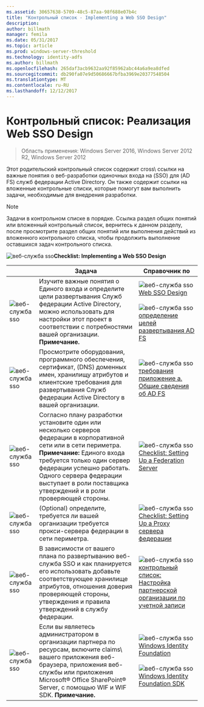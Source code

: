 ```yaml
---
ms.assetid: 30657638-5709-48c5-87aa-98f688e07b4c
title: "Контрольный список - Implementing a Web SSO Design"
description: 
author: billmath
manager: femila
ms.date: 05/31/2017
ms.topic: article
ms.prod: windows-server-threshold
ms.technology: identity-adfs
ms.author: billmath
ms.openlocfilehash: 265daf3acb9632aa92f85962abc44a6a9ea8dfed
ms.sourcegitcommit: db290fa07e9d50686667bfba3969e20377548504
ms.translationtype: MT
ms.contentlocale: ru-RU
ms.lasthandoff: 12/12/2017
---
```

# <a name="checklist-implementing-a-web-sso-design"></a>Контрольный список: Реализация Web SSO Design

>Область применения: Windows Server 2016, Windows Server 2012 R2, Windows Server 2012

Этот родительский контрольный список содержит cross\ ссылки на важные понятия о веб-разработки одиночных входа на \(SSO\) для \(AD FS\) служб федерации Active Directory. Он также содержит ссылки на вложенные контрольные списки, которые помогут вам выполнить задачи, необходимые для внедрения разработки.  
  
> [!NOTE]  
> Задачи в контрольном списке в порядке. Ссылка раздел общих понятий или вложенный контрольный список, вернитесь к данном разделу, после просмотрите раздел общих понятий или выполнения действий из вложенного контрольного списка, чтобы продолжить выполнение оставшихся задач контрольного списка.  
  
![веб-служба sso](media/2b05dce3-938f-4168-9b8f-1f4398cbdb9b.gif)**Checklist: Implementing a Web SSO Design**  
  
||Задача|Справочник по|  
|-|--------|-------------|  
|![веб-служба sso](media/icon_checkboxo.gif)|Изучите важные понятия о Единого входа и определите цели развертывания Служб федерации Active Directory, можно использовать для настройки этот проект в соответствии с потребностями вашей организации. **Примечание.**|![веб-служба sso](media/faa393df-4856-4431-9eda-4f4e5be72a90.gif)[Web SSO Design](https://technet.microsoft.com/library/dd807033.aspx)<br /><br />![веб-служба sso](media/faa393df-4856-4431-9eda-4f4e5be72a90.gif)[определение целей развертывания AD FS](https://technet.microsoft.com/library/dd807053.aspx)|  
|![веб-служба sso](media/icon_checkboxo.gif)|Просмотрите оборудования, программного обеспечения, сертификат, \(DNS\) доменных имен, хранилищу атрибутов и клиентские требования для развертывания Служб федерации Active Directory в вашей организации.|![веб-служба sso](media/faa393df-4856-4431-9eda-4f4e5be72a90.gif)[требования приложение а. Общие сведения об AD FS](https://technet.microsoft.com/library/ff678034.aspx)|  
|![веб-служба sso](media/icon_checkboxo.gif)|Согласно плану разработки установите один или несколько серверов федерации в корпоративной сети или в сети периметра. **Примечание:** Единого входа требуется только один сервер федерации успешно работать. Одного сервера федерации выступает в роли поставщика утверждений и в роли проверяющей стороны.|![веб-служба sso](media/bc6cea1a-1c6c-4124-8c8f-1df5adfe8c88.gif)[Checklist: Setting Up a Federation Server](Checklist--Setting-Up-a-Federation-Server.md)|  
|![веб-служба sso](media/icon_checkboxo.gif)|\(Optional\) определите, требуется ли вашей организации требуется прокси-сервера федерации в сети периметра.|![веб-служба sso](media/bc6cea1a-1c6c-4124-8c8f-1df5adfe8c88.gif)[Checklist: Setting Up a Proxy сервера федерации](Checklist--Setting-Up-a-Federation-Server-Proxy.md)|  
|![веб-служба sso](media/icon_checkboxo.gif)|В зависимости от вашего плана по развертыванию веб-служба SSO и как планируется его использовать добавьте соответствующее хранилище атрибутов, отношения доверия проверяющей стороны, утверждения и правила утверждений в службу федерации.|![веб-служба sso](media/bc6cea1a-1c6c-4124-8c8f-1df5adfe8c88.gif)[контрольный список: Настройка партнерской организации по учетной записи](Checklist--Configuring-the-Account-Partner-Organization.md)|  
|![веб-служба sso](media/icon_checkboxo.gif)|Если вы являетесь администратором в организации партнера по ресурсам, включите claims\ вашего приложения веб-браузера, приложения веб-службы или приложения Microsoft® Office SharePoint® Server, с помощью WIF и WIF SDK. **Примечание.**|![веб-служба sso](media/faa393df-4856-4431-9eda-4f4e5be72a90.gif)[Windows Identity Foundation](https://go.microsoft.com/fwlink/?LinkId=122266)<br /><br />![веб-служба sso](media/faa393df-4856-4431-9eda-4f4e5be72a90.gif)[Windows Identity Foundation SDK](https://go.microsoft.com/fwlink/?LinkId=122266)| 
